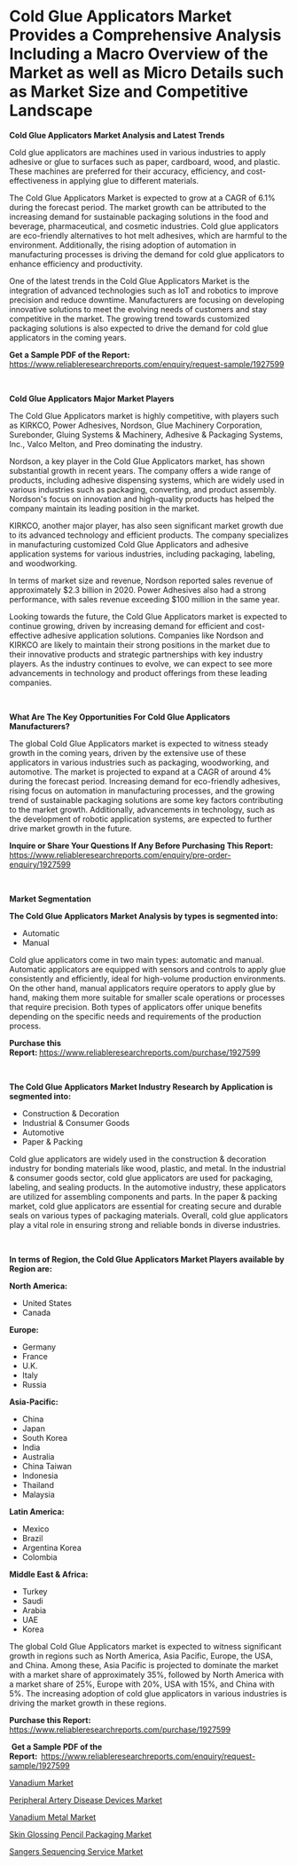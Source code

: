 <p><h1>Cold Glue Applicators Market Provides a Comprehensive Analysis Including a Macro Overview of the Market as well as Micro Details such as Market Size and Competitive Landscape</h1></p><p><strong>Cold Glue Applicators Market Analysis and Latest Trends</strong></p>
<p><p>Cold glue applicators are machines used in various industries to apply adhesive or glue to surfaces such as paper, cardboard, wood, and plastic. These machines are preferred for their accuracy, efficiency, and cost-effectiveness in applying glue to different materials. </p><p>The Cold Glue Applicators Market is expected to grow at a CAGR of 6.1% during the forecast period. The market growth can be attributed to the increasing demand for sustainable packaging solutions in the food and beverage, pharmaceutical, and cosmetic industries. Cold glue applicators are eco-friendly alternatives to hot melt adhesives, which are harmful to the environment. Additionally, the rising adoption of automation in manufacturing processes is driving the demand for cold glue applicators to enhance efficiency and productivity.</p><p>One of the latest trends in the Cold Glue Applicators Market is the integration of advanced technologies such as IoT and robotics to improve precision and reduce downtime. Manufacturers are focusing on developing innovative solutions to meet the evolving needs of customers and stay competitive in the market. The growing trend towards customized packaging solutions is also expected to drive the demand for cold glue applicators in the coming years.</p></p>
<p><strong>Get a Sample PDF of the Report:&nbsp;</strong> <a href="https://www.reliableresearchreports.com/enquiry/request-sample/1927599">https://www.reliableresearchreports.com/enquiry/request-sample/1927599</a></p>
<p>&nbsp;</p>
<p><strong>Cold Glue Applicators Major Market Players</strong></p>
<p><p>The Cold Glue Applicators market is highly competitive, with players such as KIRKCO, Power Adhesives, Nordson, Glue Machinery Corporation, Surebonder, Gluing Systems & Machinery, Adhesive & Packaging Systems, Inc., Valco Melton, and Preo dominating the industry.</p><p>Nordson, a key player in the Cold Glue Applicators market, has shown substantial growth in recent years. The company offers a wide range of products, including adhesive dispensing systems, which are widely used in various industries such as packaging, converting, and product assembly. Nordson's focus on innovation and high-quality products has helped the company maintain its leading position in the market.</p><p>KIRKCO, another major player, has also seen significant market growth due to its advanced technology and efficient products. The company specializes in manufacturing customized Cold Glue Applicators and adhesive application systems for various industries, including packaging, labeling, and woodworking.</p><p>In terms of market size and revenue, Nordson reported sales revenue of approximately $2.3 billion in 2020. Power Adhesives also had a strong performance, with sales revenue exceeding $100 million in the same year.</p><p>Looking towards the future, the Cold Glue Applicators market is expected to continue growing, driven by increasing demand for efficient and cost-effective adhesive application solutions. Companies like Nordson and KIRKCO are likely to maintain their strong positions in the market due to their innovative products and strategic partnerships with key industry players. As the industry continues to evolve, we can expect to see more advancements in technology and product offerings from these leading companies.</p></p>
<p>&nbsp;</p>
<p><strong>What Are The Key Opportunities For Cold Glue Applicators Manufacturers?</strong></p>
<p><p>The global Cold Glue Applicators market is expected to witness steady growth in the coming years, driven by the extensive use of these applicators in various industries such as packaging, woodworking, and automotive. The market is projected to expand at a CAGR of around 4% during the forecast period. Increasing demand for eco-friendly adhesives, rising focus on automation in manufacturing processes, and the growing trend of sustainable packaging solutions are some key factors contributing to the market growth. Additionally, advancements in technology, such as the development of robotic application systems, are expected to further drive market growth in the future.</p></p>
<p><strong>Inquire or Share Your Questions If Any Before Purchasing This Report:</strong> <a href="https://www.reliableresearchreports.com/enquiry/pre-order-enquiry/1927599">https://www.reliableresearchreports.com/enquiry/pre-order-enquiry/1927599</a></p>
<p>&nbsp;</p>
<p><strong>Market Segmentation</strong></p>
<p><strong>The Cold Glue Applicators Market Analysis by types is segmented into:</strong></p>
<p><ul><li>Automatic</li><li>Manual</li></ul></p>
<p><p>Cold glue applicators come in two main types: automatic and manual. Automatic applicators are equipped with sensors and controls to apply glue consistently and efficiently, ideal for high-volume production environments. On the other hand, manual applicators require operators to apply glue by hand, making them more suitable for smaller scale operations or processes that require precision. Both types of applicators offer unique benefits depending on the specific needs and requirements of the production process.</p></p>
<p><strong>Purchase this Report:&nbsp;</strong><a href="https://www.reliableresearchreports.com/purchase/1927599">https://www.reliableresearchreports.com/purchase/1927599</a></p>
<p>&nbsp;</p>
<p><strong>The Cold Glue Applicators Market Industry Research by Application is segmented into:</strong></p>
<p><ul><li>Construction & Decoration</li><li>Industrial & Consumer Goods</li><li>Automotive</li><li>Paper & Packing</li></ul></p>
<p><p>Cold glue applicators are widely used in the construction & decoration industry for bonding materials like wood, plastic, and metal. In the industrial & consumer goods sector, cold glue applicators are used for packaging, labeling, and sealing products. In the automotive industry, these applicators are utilized for assembling components and parts. In the paper & packing market, cold glue applicators are essential for creating secure and durable seals on various types of packaging materials. Overall, cold glue applicators play a vital role in ensuring strong and reliable bonds in diverse industries.</p></p>
<p>&nbsp;</p>
<p><strong>In terms of Region, the Cold Glue Applicators Market Players available by Region are:</strong></p>
<p>
    <p> <strong> North America: </strong>
        <ul>
            <li>United States</li>
            <li>Canada</li>
        </ul>
        </p> 
    <p> <strong> Europe: </strong>
        <ul>
            <li>Germany</li>
            <li>France</li>
            <li>U.K.</li>
            <li>Italy</li>
            <li>Russia</li>
        </ul>
        </p> 
    <p> <strong> Asia-Pacific: </strong>
        <ul>
            <li>China</li>
            <li>Japan</li>
            <li>South Korea</li>
            <li>India</li>
            <li>Australia</li>
            <li>China Taiwan</li>
            <li>Indonesia</li>
            <li>Thailand</li>
            <li>Malaysia</li>
        </ul>
        </p> 
    <p> <strong> Latin America: </strong>
        <ul>
            <li>Mexico</li>
            <li>Brazil</li>
            <li>Argentina Korea</li>
            <li>Colombia</li>
        </ul>
        </p> 
    <p> <strong> Middle East & Africa: </strong>
        <ul>
            <li>Turkey</li>
            <li>Saudi</li>
            <li>Arabia</li>
            <li>UAE</li>
            <li>Korea</li>
        </ul>
    </p>
    </p>
<p><p>The global Cold Glue Applicators market is expected to witness significant growth in regions such as North America, Asia Pacific, Europe, the USA, and China. Among these, Asia Pacific is projected to dominate the market with a market share of approximately 35%, followed by North America with a market share of 25%, Europe with 20%, USA with 15%, and China with 5%. The increasing adoption of cold glue applicators in various industries is driving the market growth in these regions.</p></p>
<p><strong>Purchase this Report: </strong><a href="https://www.reliableresearchreports.com/purchase/1927599">https://www.reliableresearchreports.com/purchase/1927599</a></p>
<p>&nbsp;<strong>Get a Sample PDF of the Report:&nbsp;&nbsp;</strong><a href="https://www.reliableresearchreports.com/enquiry/request-sample/1927599">https://www.reliableresearchreports.com/enquiry/request-sample/1927599</a></p>
<p><strong></strong></p>
<p><p><a href="https://view.publitas.com/reportprime-1/vanadium-market-research-report-provides-critical-insights-that-can-help-shape-business-development-and-investment-strategies/">Vanadium Market</a></p><p><a href="https://butternut-bug-553.notion.site/Insights-into-Peripheral-Artery-Disease-Devices-Market-Size-Analysing-Market-Share-Trends-and-Gro-de5f604a66d4450d9163ecd31ef86b17">Peripheral Artery Disease Devices Market</a></p><p><a href="https://view.publitas.com/reportprime-1/vanadium-metal-market-research-report-the-key-to-successful-business-strategy-forecasted-for-period-from-2024-2031/">Vanadium Metal Market</a></p><p><a href="https://invited-way-688.notion.site/Skin-Glossing-Pencil-Packaging-Market-Size-Evaluating-its-Market-Trends-Growth-and-Projections-20-68f996cce20f42bdbb8d6e1e0479584c">Skin Glossing Pencil Packaging Market</a></p><p><a href="https://mire-aunt-385.notion.site/Sangers-Sequencing-Service-Market-Research-Report-The-Key-To-Successful-Business-Strategy-Forecaste-fd34e3ff1bce4d7188002436536c6f26">Sangers Sequencing Service Market</a></p></p>
